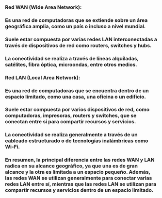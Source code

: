 ### Red WAN (Wide Area Network):

### Es una red de computadoras que se extiende sobre un área geográfica amplia, como un país o incluso a nivel mundial.
### Suele estar compuesta por varias redes LAN interconectadas a través de dispositivos de red como routers, switches y hubs.
### La conectividad se realiza a través de líneas alquiladas, satélites, fibra óptica, microondas, entre otros medios.
### Red LAN (Local Area Network):

### Es una red de computadoras que se encuentra dentro de un espacio limitado, como una casa, una oficina o un edificio.
### Suele estar compuesta por varios dispositivos de red, como computadoras, impresoras, routers y switches, que se conectan entre sí para compartir recursos y servicios.
### La conectividad se realiza generalmente a través de un cableado estructurado o de tecnologías inalámbricas como Wi-Fi.

### En resumen, la principal diferencia entre las redes WAN y LAN radica en su alcance geográfico, ya que una es de gran alcance y la otra es limitada a un espacio pequeño. Además, las redes WAN se utilizan generalmente para conectar varias redes LAN entre sí, mientras que las redes LAN se utilizan para compartir recursos y servicios dentro de un espacio limitado.
